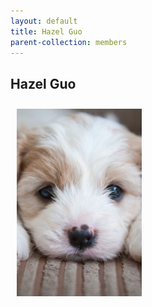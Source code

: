 ```yaml
---
layout: default
title: Hazel Guo
parent-collection: members
---
```


## Hazel Guo
<img src="/media/test_puppy.png" alt="1" width = 200px height = 300px style="object-fit: cover; float: left; margin: 10px">
